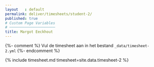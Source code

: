 ```yaml
---
layout   : default
permalink: deliver/timesheets/student-2/
published: true
# Custom Page Variables
# ─────────────────────
title: Margot Eeckhout
---
```


{%- comment %}
Vul de timesheet aan in het bestand `_data/timesheet-2.yml`
{%- endcomment %}

{% include timesheet.md timesheet=site.data.timesheet-2 %}